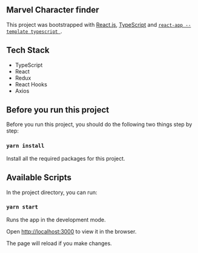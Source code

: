 ## Marvel Character finder

This project was bootstrapped with [React.js](https://reactjs.org/), [TypeScript](https://www.typescriptlang.org/) and [`react-app --template typescript `](https://create-react-app.dev/docs/adding-typescript/).

## Tech Stack

- TypeScript
- React
- Redux
- React Hooks
- Axios

## Before you run this project

Before you run this project, you should do the following two things step by step:

### `yarn install`

Install all the required packages for this project.

## Available Scripts

In the project directory, you can run:

### `yarn start`

Runs the app in the development mode.

Open [http://localhost:3000](http://localhost:3000) to view it in the browser.

The page will reload if you make changes.
